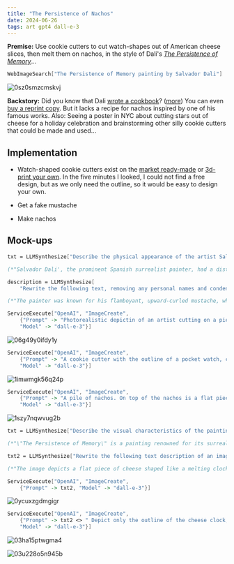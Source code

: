 ```yaml
---
title: "The Persistence of Nachos"
date: 2024-06-26
tags: art gpt4 dall-e-3
---
```


**Premise:**  Use cookie cutters to cut watch-shapes out of American cheese slices, then melt them on nachos, in the style of Dali's *[The Persistence of Memory](https://en.wikipedia.org/wiki/The_Persistence_of_Memory)*...

```mathematica
WebImageSearch["The Persistence of Memory painting by Salvador Dali"]
```

![0sz0smzcmskvj](/blog/images/2024/6/26/0sz0smzcmskvj.png)

**Backstory:** Did you know that Dali [wrote a cookbook](https://rebeccambender.com/2016/12/16/dali-cookbook/)? ([more](https://www.themarginalian.org/index.php/2014/04/29/salvador-dali-les-diners-de-galacookbook/)) You can even [buy a reprint copy](https://amzn.to/3zeQLGq). But it lacks a recipe for nachos inspired by one of his famous works. Also: Seeing a poster in NYC about cutting stars out of cheese for a holiday celebration and brainstorming other silly cookie cutters that could be made and used...

## Implementation

- Watch-shaped cookie cutters exist on the [market ready-made](https://www.jbcookiecutters.com/product/pocket-watch-100-cookie-cutter-set/) or [3d-print your own](https://cults3d.com/en/3d-model/home/harry-potter-pocket-watch-cutter-and-embosser). In the five minutes I looked, I could not find a free design, but as we only need the outline, so it would be easy to design your own.

- Get a fake mustache

- Make nachos

## Mock-ups

```mathematica
txt = LLMSynthesize["Describe the physical appearance of the artist Salvador Dali"]

(*"Salvador Dali', the prominent Spanish surrealist painter, had a distinctive and memorable appearance. He is most famously recognized for his flamboyant mustache, which he often styled in an exaggerated, upward-curled fashion. Dali''s mustache was so iconic that it became an integral part of his identity and public persona.In addition to his mustache, Dali' had sharp, expressive eyes that often conveyed a sense of intense curiosity or whimsy. His gaze was penetrating and sometimes seemed almost hypnotic, adding to his enigmatic charisma.Dali''s hairstyles varied over the years, but he often kept his hair relatively short and neat, albeit sometimes with a slight wave or a touch of eccentricity in its styling.His wardrobe was another reflection of his eclectic and theatrical personality. Dali' frequently dressed in elegant, flamboyant fashion, favoring tailored suits with unique and sometimes outlandish details. He wasn't afraid to incorporate bold patterns, luxurious fabrics, or unusual accessories into his attire, further enhancing his eccentric artist image.Overall, Salvador Dali''s physical appearance was a carefully crafted extension of his surrealist art, characterized by an air of extravagance, whimsy, and unmistakable individuality."*)
```

```mathematica
description = LLMSynthesize[
    "Rewrite the following text, removing any personal names and condense it to 3 sentences that describe only the features:" <> txt]

(*"The painter was known for his flamboyant, upward-curled mustache, which became an integral part of his public persona. He had sharp, expressive eyes that conveyed curiosity and whimsy, and his wardrobe reflected an eclectic and theatrical personality with tailored suits and bold patterns. His appearance embodied extravagance, whimsy, and unmistakable individuality."*)
```

```mathematica
ServiceExecute["OpenAI", "ImageCreate", 
    {"Prompt" -> "Photorealistic depictin of an artist cutting on a piece of cheese. The artist should have the following physical characteristics:  " <> description, 
    "Model" -> "dall-e-3"}]
```

![06g49y0ifdy1y](/blog/images/2024/6/26/06g49y0ifdy1y.png)

```mathematica
ServiceExecute["OpenAI", "ImageCreate", 
    {"Prompt" -> "A cookie cutter with the outline of a pocket watch, cutting some dough. The cookie cutter comprises only the outline and not any internal mechanism.", 
    "Model" -> "dall-e-3"}]
```

![1imwmgk56q24p](/blog/images/2024/6/26/1imwmgk56q24p.png)

```mathematica
ServiceExecute["OpenAI", "ImageCreate", 
    {"Prompt" -> "A pile of nachos. On top of the nachos is a flat piece of cheese in the shape of a clock, and it is melting.", 
    "Model" -> "dall-e-3"}]
```

![1szy7nqwvug2b](/blog/images/2024/6/26/1szy7nqwvug2b.png)

```mathematica
txt = LLMSynthesize["Describe the visual characteristics of the painting by Salvador Dali, \"The Persistence of Memory\". Do not include personal names." ]

(*"\"The Persistence of Memory\" is a painting renowned for its surreal and dream-like quality. The composition is dominated by a barren, almost desolate landscape featuring a rocky coastline that extends into the distance beneath a softly illuminated sky. In the foreground, there are several melting, almost liquefied clocks draped over various objects: a dead tree branch, a rectangular platform or ledge, and a peculiar amorphous form that appears partially organic and partially abstract.The texture of the melting clocks is rendered with a hyper-realistic precision, making their fluid, distorted forms appear particularly jarring against the stark, detailed background. One of the clocks sports a swarm of ants, adding an element of decay and unease.On the left side of the painting, a leafless tree grows out of a solid rectangular block. The tree and block both create a stark contrast with the softness and fluidity of the melting clocks. The way light is used in the painting enhances the eerie and otherworldly atmosphere, casting sharp shadows and highlighting certain areas with a soft, almost unnatural glow.The color palette consists mainly of muted, earthy tones punctuated by the bright, almost metallic sheen of the clocks. This use of color further emphasizes the dream-like, hypnotic quality of the scene, enhancing the viewer's sense of disorientation and surrealism."*)
```

```mathematica
txt2 = LLMSynthesize["Rewrite the following text description of an image, but so that it describes a flat piece of cheese shaped like a melting clock on top of a pile of nacho chips"]

(*"The image depicts a flat piece of cheese shaped like a melting clock atop a pile of nacho chips. The cheese drapes languidly over the chips, with its fluid, timepiece form giving the appearance that it\[CloseCurlyQuote]s slowly melting into the crunchy bed beneath. The golden, gooey cheese resembles the famous surreal clocks of Salvador Dali', its edges curling and sagging, almost as if time itself is dissolving into the sea of tortilla chips."*)
```

```mathematica
ServiceExecute["OpenAI", "ImageCreate", 
    {"Prompt" -> txt2, "Model" -> "dall-e-3"}]
```

![0ycuxzgdmgigr](/blog/images/2024/6/26/0ycuxzgdmgigr.png)

```mathematica
ServiceExecute["OpenAI", "ImageCreate", 
    {"Prompt" -> txt2 <> " Depict only the outline of the cheese clock, not the hands, so that all edges are visible.", 
    "Model" -> "dall-e-3"}]
```

![03ha15ptwgma4](/blog/images/2024/6/26/03ha15ptwgma4.png)

![03u228o5n945b](/blog/images/2024/6/26/03u228o5n945b.png)

